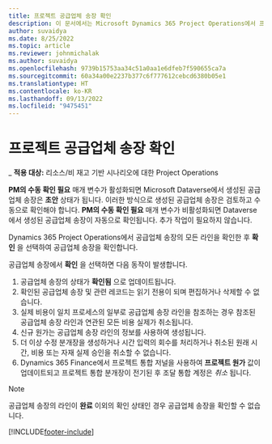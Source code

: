```yaml
---
title: 프로젝트 공급업체 송장 확인
description: 이 문서에서는 Microsoft Dynamics 365 Project Operations에서 프로젝트 공급업체 송장을 확인하는 방법과 프로젝트 공급업체 송장 확인의 재정적 영향에 대해 설명합니다.
author: suvaidya
ms.date: 8/25/2022
ms.topic: article
ms.reviewer: johnmichalak
ms.author: suvaidya
ms.openlocfilehash: 9739b15753aa34c51a0aa1e6dfeb7f590655ca7a
ms.sourcegitcommit: 60a34a00e2237b377c6f777612cebcd6380b05e1
ms.translationtype: HT
ms.contentlocale: ko-KR
ms.lasthandoff: 09/13/2022
ms.locfileid: "9475451"
---
```

# <a name="confirm-project-vendor-invoices"></a>프로젝트 공급업체 송장 확인

_ **적용 대상:** 리소스/비 재고 기반 시나리오에 대한 Project Operations

**PM의 수동 확인 필요** 매개 변수가 활성화되면 Microsoft Dataverse에서 생성된 공급업체 송장은 **초안** 상태가 됩니다. 이러한 방식으로 생성된 공급업체 송장은 검토하고 수동으로 확인해야 합니다. **PM의 수동 확인 필요** 매개 변수가 비활성화되면 Dataverse에서 생성된 공급업체 송장이 자동으로 확인됩니다. 추가 작업이 필요하지 않습니다. 

Dynamics 365 Project Operations에서 공급업체 송장의 모든 라인을 확인한 후 **확인** 을 선택하여 공급업체 송장을 확인합니다.

공급업체 송장에서 **확인** 을 선택하면 다음 동작이 발생합니다.

1. 공급업체 송장의 상태가 **확인됨** 으로 업데이트됩니다.
1. 확인된 공급업체 송장 및 관련 레코드는 읽기 전용이 되며 편집하거나 삭제할 수 없습니다.
1. 실제 비용이 일치 프로세스의 일부로 공급업체 송장 라인을 참조하는 경우 참조된 공급업체 송장 라인과 연관된 모든 비용 실제가 취소됩니다.
1. 신규 원가는 공급업체 송장 라인의 정보를 사용하여 생성됩니다.
1. 더 이상 수정 분개장을 생성하거나 시간 입력의 회수를 처리하거나 취소된 원래 시간, 비용 또는 자재 실제 승인을 취소할 수 없습니다.
1. Dynamics 365 Finance에서 프로젝트 통합 저널을 사용하여 **프로젝트 원가** 값이 업데이트되고 프로젝트 통합 분개장이 전기된 후 조달 통합 계정은 *취소* 됩니다.

> [!NOTE]
> 공급업체 송장의 라인이 **완료** 이외의 확인 상태인 경우 공급업체 송장을 확인할 수 없습니다.

[!INCLUDE[footer-include](../includes/footer-banner.md)]
